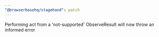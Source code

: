 ```yaml
---
"@browserbasehq/stagehand": patch
---
```


Performing act from a 'not-supported' ObserveResult will now throw an informed error
